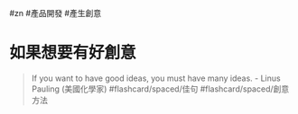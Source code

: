 #zn #產品開發 #產生創意 

# 如果想要有好創意

>If you want to have good ideas, you must have many ideas. 	- Linus Pauling (美國化學家) #flashcard/spaced/佳句 #flashcard/spaced/創意方法